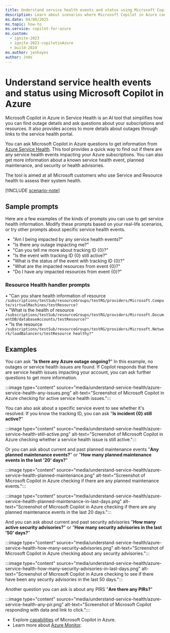```yaml
---
title: Understand service health events and status using Microsoft Copilot in Azure
description: Learn about scenarios where Microsoft Copilot in Azure can provide information about service health events.
ms.date: 04/08/2025
ms.topic: how-to
ms.service: copilot-for-azure
ms.custom:
  - ignite-2023
  - ignite-2023-copilotinAzure
  - build-2024
ms.author: jenhayes
author: JnHs
---
```


# Understand service health events and status using Microsoft Copilot in Azure

Microsoft Copilot in Azure in Service Health is an AI tool that simplifies how you can find outage details and ask questions about your subscriptions and resources. 
It also provides access to more details about outages through links to the service health portal.

You can ask Microsoft Copilot in Azure questions to get information from [Azure Service Health](/azure/service-health/overview). This tool provides a quick way to find out if there are any service health events impacting your Azure subscriptions. You can also get more information about a known service health event, planned maintenance, and security or health advisories.

The tool is aimed at all Microsoft customers who use Service and Resource health to assess their system health.

[!INCLUDE [scenario-note](includes/scenario-note.md)]



## Sample prompts

Here are a few examples of the kinds of prompts you can use to get service health information. Modify these prompts based on your real-life scenarios, or try other prompts about specific service health events.

- "Am I being impacted by any service health events?"
- "Is there any outage impacting me?"
- "Can you tell me more about tracking ID {0}?"
- "Is the event with tracking ID {0} still active?"
- "What is the status of the event with tracking ID {0}?"
- "What are the impacted resources from event {0}?"
- "Do I have any impacted resources from event {0}?"
### Resource Health handler prompts
•	"Can you share health information of resource 
  ``/subscriptions/testSub/resourceGroups/testRG/providers/Microsoft.Compute/virtualMachines/testResource?``<br>
•	"What is the health of resource 
  ``/subscriptions/testSub/resourceGroups/testRG/providers/Microsoft.DocumentDB/databaseAccounts/testResource?"``<br>
•	"Is the resource 
  ``/subscriptions/testSub/resourceGroups/testRG/providers/Microsoft.Network/loadBalancers/testResource healthy?"``<br>

## Examples

You can ask "**Is there any Azure outage ongoing?**" In this example, no outages or service health issues are found. If Copilot responds that there are service health issues impacting your account, you can ask further questions to get more information.

:::image type="content" source="media/understand-service-health/azure-service-health-any-issues.png" alt-text="Screenshot of Microsoft Copilot in Azure checking for active service health issues.":::

You can also ask about a specific service event to see whether it's resolved. If you know the tracking ID, you can ask "**Is incident {0} still active?**"

:::image type="content" source="media/understand-service-health/azure-service-health-still-active.png" alt-text="Screenshot of Microsoft Copilot in Azure checking whether a service health issue is still active.":::

Or you can ask about current and past planned maintenance events "**Any planned maintenance events?**" or "**How many planned maintenance events in the last '20' days?**"

:::image type="content" source="media/understand-service-health/azure-service-health-planned-maintenance.png" alt-text="Screenshot of Microsoft Copilot in Azure checking if there are any planned maintenance events.":::

:::image type="content" source="media/understand-service-health/azure-service-health-planned-maintenance-in-last-days.png" alt-text="Screenshot of Microsoft Copilot in Azure checking if there are any planned maintenance events in the last 20 days.":::

And you can ask about current and past security advisories "**How many active security advisories?**" or "**How many security advisories in the last '50' days?**"

:::image type="content" source="media/understand-service-health/azure-service-health-how-many-security-advisories.png" alt-text="Screenshot of Microsoft Copilot in Azure checking about any security advisories.":::

:::image type="content" source="media/understand-service-health/azure-service-health-how-many-security-advisories-in-last-days.png" alt-text="Screenshot of Microsoft Copilot in Azure checking to see if there have been any security advisories in the last 50 days.":::

Another question you can ask is about any PIRS "**Are there any PIRs?**"

:::image type="content" source="media/understand-service-health/azure-service-health-any-pir.png" alt-text="Screenshot of Microsoft Copilot responding with data and link to click.":::


- Explore [capabilities](capabilities.md) of Microsoft Copilot in Azure.
- Learn more about [Azure Monitor](/azure/azure-monitor/).

